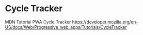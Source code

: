 # Cycle Tracker
MDN Tutorial PWA Cycle Tracker
https://developer.mozilla.org/en-US/docs/Web/Progressive_web_apps/Tutorials/CycleTracker

